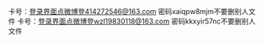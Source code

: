卡号：登录界面点微博登414272546@163.com            密码xaiqpw8mjm不要删别人文件
卡号：登录界面点微博登wzl19830118@163.com         密码kkxyir57nc不要删别人文件 